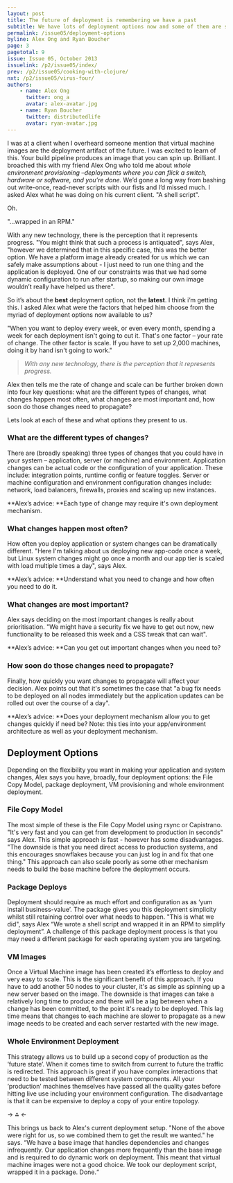 ```yaml
---
layout: post
title: The future of deployment is remembering we have a past
subtitle: We have lots of deployment options now and some of them are shiny and new. It’s easy to forget that the best option might need to be dusted off from the bottom of the toolbox.
permalink: /issue05/deployment-options
byline: Alex Ong and Ryan Boucher
page: 3
pagetotal: 9
issue: Issue 05, October 2013
issuelink: /p2/issue05/index/
prev: /p2/issue05/cooking-with-clojure/
nxt: /p2/issue05/virus-four/
authors:
    - name: Alex Ong
      twitter: ong_a
      avatar: alex-avatar.jpg
    - name: Ryan Boucher
      twitter: distributedlife
      avatar: ryan-avatar.jpg
---
```

I was at a client when I overheard someone mention that virtual machine images are the deployment artifact of the future. I was excited to learn of this. Your build pipeline produces an image that you can spin up. Brilliant. I broached this with my friend Alex Ong who told me about *whole environment provisioning –*deployments where you can flick a switch, hardware or software, and you’re done*.* We’d gone a long way from bashing out write-once, read-never scripts with our fists and I’d missed much. I asked Alex what he was doing on his current client. "A shell script".

Oh.

"...wrapped in an RPM."

With any new technology, there is the perception that it represents progress. "You might think that such a process is antiquated", says Alex, "however we determined that in this specific case, this was the better option. We have a platform image already created for us which we can safely make assumptions about - I just need to run one thing and the application is deployed. One of our constraints was that we had some dynamic configuration to run after startup, so making our own image wouldn’t really have helped us there".

So it’s about the **best** deployment option, not the **latest**. I think i’m getting this. I asked Alex what were the factors that helped him choose from the myriad of deployment options now available to us?

"When you want to deploy every week, or even every month, spending a week for each deployment isn't going to cut it. That's one factor – your rate of change. The other factor is scale. If you have to set up 2,000 machines, doing it by hand isn't going to work."

> *With any new technology, there is the perception that it represents progress.*

Alex then tells me the rate of change and scale can be further broken down into four key questions: what are the different types of changes, what changes happen most often, what changes are most important and, how soon do those changes need to propagate? 

Lets look at each of these and what options they present to us.

### What are the different types of changes?

There are (broadly speaking) three types of changes that you could have in your system – application, server (or machine) and environment. Application changes can be actual code or the configuration of your application. These include: integration points, runtime config or feature toggles. Server or machine configuration and environment configuration changes include: network, load balancers, firewalls, proxies and scaling up new instances. 

**Alex’s advice: **Each type of change may require it's own deployment mechanism.


### What changes happen most often?

How often you deploy application or system changes can be dramatically different. "Here I'm talking about us deploying new app-code once a week, but Linux system changes might go once a month and our app tier is scaled with load multiple times a day", says Alex. 

**Alex’s advice: **Understand what you need to change and how often you need to do it.


### What changes are most important?

Alex says deciding on the most important changes is really about prioritisation. "We might have a security fix we have to get out now, new functionality to be released this week and a CSS tweak that can wait".

**Alex’s advice: **Can you get out important changes when you need to?


### How soon do those changes need to propagate?

Finally, how quickly you want changes to propagate will affect your decision. Alex points out that it's sometimes the case that "a bug fix needs to be deployed on all nodes immediately but the application updates can be rolled out over the course of a day".

**Alex’s advice: **Does your deployment mechanism allow you to get changes quickly if need be? Note: this ties into your app/environment architecture as well as your deployment mechanism.


## Deployment Options

Depending on the flexibility you want in making your application and system changes, Alex says you have, broadly, four deployment options: the File Copy Model, package deployment, VM provisioning and whole environment deployment.

### File Copy Model

The most simple of these is the File Copy Model using rsync or Capistrano. "It's very fast and you can get from development to production in seconds" says Alex. This simple approach is fast - however has some disadvantages. "The downside is that you need direct access to production systems, and this encourages snowflakes because you can just log in and fix that one thing." This approach can also scale poorly as some other mechanism needs to build the base machine before the deployment occurs.

### Package Deploys

Deployment should require as much effort and configuration as as ‘yum install business-value’. The package gives you this deployment simplicity whilst still retaining control over what needs to happen. "This is what we did", says Alex “We wrote a shell script and wrapped it in an RPM to simplify deployment”. A challenge of this package deployment process is that you may need a different package for each operating system you are targeting.

### VM Images

Once a Virtual Machine image has been created it’s effortless to deploy and very easy to scale. This is the significant benefit of this approach. If you have to add another 50 nodes to your cluster, it's as simple as spinning up a new server based on the image. The downside is that images can take a relatively long time to produce and there will be a lag between when a change has been committed, to the point it's ready to be deployed. This lag time means that changes to each machine are slower to propagate as a new image needs to be created and each server restarted with the new image.

### Whole Environment Deployment

This strategy allows us to build up a second copy of production as the ‘future state’. When it comes time to switch from current to future the traffic is redirected. This approach is great if you have complex interactions that need to be tested between different system components. All your ‘production’ machines themselves have passed all the quality gates before hitting live use including your environment configuration. The disadvantage is that it can be expensive to deploy a copy of your entire topology. 

-> ⁂ <-

This brings us back to Alex's current deployment setup. "None of the above were right for us, so we combined them to get the result we wanted." he says. “We have a base image that handles dependencies and changes infrequently. Our application changes more frequently than the base image and is required to do dynamic work on deployment. This meant that virtual machine images were not a good choice. We took our deployment script, wrapped it in a package. Done.“	

